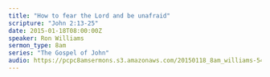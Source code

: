 ```yaml
---
title: "How to fear the Lord and be unafraid"
scripture: "John 2:13-25"
date: 2015-01-18T08:00:00Z
speaker: Ron Williams
sermon_type: 8am
series: "The Gospel of John"
audio: https://pcpc8amsermons.s3.amazonaws.com/20150118_8am_williams-54bd679b719a6.mp3 
---
```



